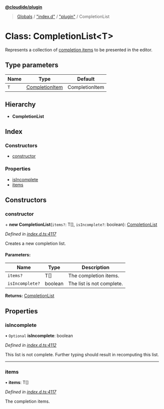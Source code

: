 **[@cloudide/plugin](../README.md)**

> [Globals](../README.md) / ["index.d"](../modules/_index_d_.md) / ["plugin"](../modules/_index_d_._plugin_.md) / CompletionList

# Class: CompletionList\<T>

Represents a collection of [completion items](#CompletionItem) to be presented
in the editor.

## Type parameters

Name | Type | Default |
------ | ------ | ------ |
`T` | [CompletionItem](_index_d_._plugin_.completionitem.md) | CompletionItem |

## Hierarchy

* **CompletionList**

## Index

### Constructors

* [constructor](_index_d_._plugin_.completionlist.md#constructor)

### Properties

* [isIncomplete](_index_d_._plugin_.completionlist.md#isincomplete)
* [items](_index_d_._plugin_.completionlist.md#items)

## Constructors

### constructor

\+ **new CompletionList**(`items?`: T[], `isIncomplete?`: boolean): [CompletionList](_index_d_._plugin_.completionlist.md)

*Defined in [index.d.ts:4117](https://github.com/shuyaqian/cloudide-plugin-api/blob/57a3a2a/index.d.ts#L4117)*

Creates a new completion list.

#### Parameters:

Name | Type | Description |
------ | ------ | ------ |
`items?` | T[] | The completion items. |
`isIncomplete?` | boolean | The list is not complete.  |

**Returns:** [CompletionList](_index_d_._plugin_.completionlist.md)

## Properties

### isIncomplete

• `Optional` **isIncomplete**: boolean

*Defined in [index.d.ts:4112](https://github.com/shuyaqian/cloudide-plugin-api/blob/57a3a2a/index.d.ts#L4112)*

This list is not complete. Further typing should result in recomputing
this list.

___

### items

•  **items**: T[]

*Defined in [index.d.ts:4117](https://github.com/shuyaqian/cloudide-plugin-api/blob/57a3a2a/index.d.ts#L4117)*

The completion items.
